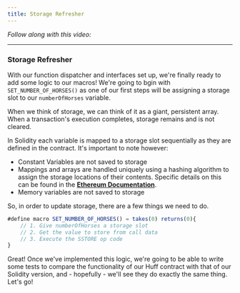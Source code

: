 ```yaml
---
title: Storage Refresher
---
```


_Follow along with this video:_

---

### Storage Refresher

With our function dispatcher and interfaces set up, we're finally ready to add some logic to our macros! We're going to bgin with `SET_NUMBER_OF_HORSES()` as one of our first steps will be assigning a storage slot to our `numberOfHorses` variable.

When we think of storage, we can think of it as a giant, persistent array. When a transaction's execution completes, storage remains and is not cleared.

In Solidity each variable is mapped to a storage slot sequentially as they are defined in the contract. It's important to note however:

- Constant Variables are not saved to storage
- Mappings and arrays are handled uniquely using a hashing algorithm to assign the storage locations of their contents. Specific details on this can be found in the [**Ethereum Documentation**](https://docs.soliditylang.org/en/latest/internals/layout_in_storage.html).
- Memory variables are not saved to storage

So, in order to update storage, there are a few things we need to do.

```js
#define macro SET_NUMBER_OF_HORSES() = takes(0) returns(0){
    // 1. Give numberOfHorses a storage slot
    // 2. Get the value to store from call data
    // 3. Execute the SSTORE op code
}
```

Great! Once we've implemented this logic, we're going to be able to write some tests to compare the functionality of our Huff contract with that of our Solidity version, and - hopefully - we'll see they do exactly the same thing. Let's go!
